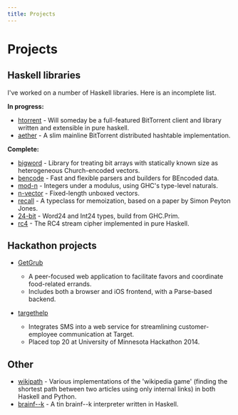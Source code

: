 ```yaml
---
title: Projects
---
```


# Projects

## Haskell libraries

I've worked on a number of Haskell libraries. Here is an incomplete list.

__In progress:__

*   [htorrent](https://github.com/nickspinale/htorrent) - Will someday be a full-featured BitTorrent client and library written and extensible in pure haskell.
*   [aether](https://github.com/nickspinale/aether) - A slim mainline BitTorrent distributed hashtable implementation.

__Complete:__

*   [bigword](https://github.com/nickspinale/bigword) - Library for treating bit arrays with statically known size as heterogeneous Church-encoded vectors.
*   [bencode](https://github.com/nickspinale/bencode) - Fast and flexible parsers and builders for BEncoded data.
*   [mod-n](https://github.com/nickspinale/mod-n) - Integers under a modulus, using GHC's type-level naturals.
*   [n-vector](https://github.com/nickspinale/n-vector) - Fixed-length unboxed vectors.
*   [recall](https://github.com/nickspinale/recall) - A typeclass for memoization, based on a paper by Simon Peyton Jones.
*   [24-bit](https://github.com/nickspinale/24-bit) - Word24 and Int24 types, build from GHC.Prim.
*   [rc4](https://github.com/nickspinale/rc4) - The RC4 stream cipher implemented in pure Haskell.

## Hackathon projects

*   [GetGrub](https://github.com/kevinkowalew/GetGrub)
    *   A peer-focused web application to facilitate favors and coordinate food-related errands.
    *   Includes both a browser and iOS frontend, with a Parse-based backend.

*   [targethelp](https://github.com/chetaldrich/targethelp)
    *   Integrates SMS into a web service for streamlining customer-employee communication at Target.
    *   Placed top 20 at University of Minnesota Hackathon 2014.

## Other

*   [wikipath](https://github.com/nickspinale/wikipath) - Various implementations of the 'wikipedia game' (finding the shortest path between two articles using only internal links) in both Haskell and Python.
*   [brainf--k](https://github.com/nickspinale/brainf--k) - A tin brainf--k interpreter written in Haskell.
